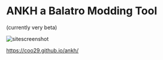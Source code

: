 <h1> ANKH a Balatro Modding Tool </h1>
 (currently very beta)

![sitescreenshot](https://github.com/user-attachments/assets/d9f55073-3aa1-44d2-9185-3cc78edb9c05)

https://coo29.github.io/ankh/
